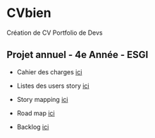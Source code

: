 # CVbien

Création de CV Portfolio de Devs

## Projet annuel - 4e Année - ESGI

- Cahier des charges [ici](https://github.com/JavaBetterThanPHP/CVbien/blob/master/Cahier_des_charges.md)

- Listes des users story [ici](https://github.com/JavaBetterThanPHP/CVbien/issues?q=is%3Aissue+is%3Aopen+label%3Aenhancement)

- Story mapping [ici](https://github.com/JavaBetterThanPHP/CVbien/blob/master/Diagrams/StoryMapping/StoryMapping.pdf)

- Road map [ici](https://github.com/JavaBetterThanPHP/CVbien/blob/master/Diagrams/RoadMap/RoadMap.pdf)

- Backlog [ici](https://github.com/JavaBetterThanPHP/CVbien/projects/2)

